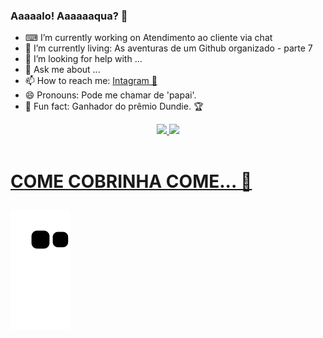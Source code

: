 ### Aaaaalo! Aaaaaaqua? 🚿

- ⌨ I’m currently working on Atendimento ao cliente via chat
- 🌱 I’m currently living: As aventuras de um Github organizado - parte 7
- 🤔 I’m looking for help with ...
- 💬 Ask me about ...
- 📫 How to reach me: [Intagram 📸](https://www.instagram.com/guiifs_/)
- 😄 Pronouns: Pode me chamar de 'papai'.
- 🧻 Fun fact: Ganhador do prêmio Dundie. 🏆


<div align="center">
  <a href="https://github.com/rafaballerini">
  <img height="180em" src="https://github-readme-stats.vercel.app/api?username=Guiisantoos&show_icons=true&theme=dark&include_all_commits=true&count_private=true"/>
  <img height="180em" src="https://github-readme-stats.vercel.app/api/top-langs/?username=Guiisantoos&layout=compact&langs_count=7&theme=dark"/>
</div>
<div style="display: inline_block"><br>
  
</div>
<h1> COME COBRINHA COME... 🐍

 ![Snake animation](https://github.com/Guiisantoos/Guiisantoos/blob/output/github-contribution-grid-snake.svg)</h1>
 
